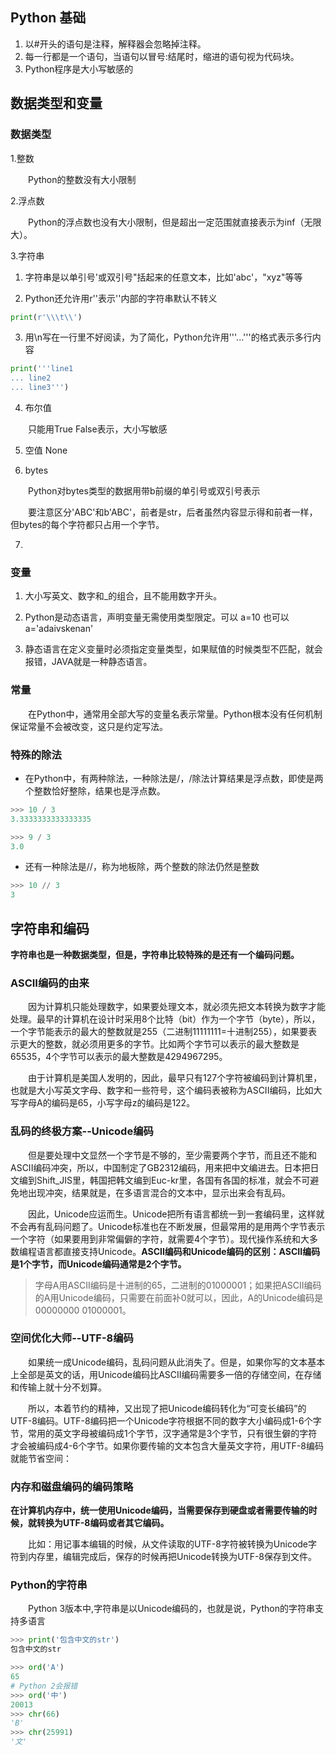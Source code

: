 ## Python 基础
1. 以#开头的语句是注释，解释器会忽略掉注释。
2. 每一行都是一个语句，当语句以冒号:结尾时，缩进的语句视为代码块。
3. Python程序是大小写敏感的

## 数据类型和变量

### 数据类型

1.整数

&emsp;&emsp;Python的整数没有大小限制

2.浮点数

&emsp;&emsp;Python的浮点数也没有大小限制，但是超出一定范围就直接表示为inf（无限大）。

3.字符串

 1. 字符串是以单引号'或双引号"括起来的任意文本，比如'abc'，"xyz"等等

 2. Python还允许用r''表示''内部的字符串默认不转义
 
 ```python
print(r'\\\t\\')
 ```

 3. 用\n写在一行里不好阅读，为了简化，Python允许用'''...'''的格式表示多行内容

 ```python
print('''line1
 ... line2
 ... line3''')
 ```
4. 布尔值 

&emsp;&emsp;只能用True False表示，大小写敏感

5. 空值 None

6. bytes

&emsp;&emsp;Python对bytes类型的数据用带b前缀的单引号或双引号表示

&emsp;&emsp;要注意区分'ABC'和b'ABC'，前者是str，后者虽然内容显示得和前者一样，但bytes的每个字符都只占用一个字节。

7. 

### 变量

1. 大小写英文、数字和_的组合，且不能用数字开头。

2. Python是动态语言，声明变量无需使用类型限定。可以 a=10 也可以 a='adaivskenan'

3. 静态语言在定义变量时必须指定变量类型，如果赋值的时候类型不匹配，就会报错，JAVA就是一种静态语言。

### 常量

&emsp;&emsp;在Python中，通常用全部大写的变量名表示常量。Python根本没有任何机制保证常量不会被改变，这只是约定写法。

### 特殊的除法

- 在Python中，有两种除法，一种除法是/，/除法计算结果是浮点数，即使是两个整数恰好整除，结果也是浮点数。

```python
>>> 10 / 3
3.3333333333333335

>>> 9 / 3
3.0
```

- 还有一种除法是//，称为地板除，两个整数的除法仍然是整数

```python
>>> 10 // 3
3
```

## 字符串和编码

**字符串也是一种数据类型，但是，字符串比较特殊的是还有一个编码问题。**

### ASCII编码的由来

&emsp;&emsp;因为计算机只能处理数字，如果要处理文本，就必须先把文本转换为数字才能处理。最早的计算机在设计时采用8个比特（bit）作为一个字节（byte），所以，一个字节能表示的最大的整数就是255（二进制11111111=十进制255），如果要表示更大的整数，就必须用更多的字节。比如两个字节可以表示的最大整数是65535，4个字节可以表示的最大整数是4294967295。

&emsp;&emsp;由于计算机是美国人发明的，因此，最早只有127个字符被编码到计算机里，也就是大小写英文字母、数字和一些符号，这个编码表被称为ASCII编码，比如大写字母A的编码是65，小写字母z的编码是122。

### 乱码的终极方案--Unicode编码

&emsp;&emsp;但是要处理中文显然一个字节是不够的，至少需要两个字节，而且还不能和ASCII编码冲突，所以，中国制定了GB2312编码，用来把中文编进去。日本把日文编到Shift_JIS里，韩国把韩文编到Euc-kr里，各国有各国的标准，就会不可避免地出现冲突，结果就是，在多语言混合的文本中，显示出来会有乱码。

&emsp;&emsp;因此，Unicode应运而生。Unicode把所有语言都统一到一套编码里，这样就不会再有乱码问题了。Unicode标准也在不断发展，但最常用的是用两个字节表示一个字符（如果要用到非常偏僻的字符，就需要4个字节）。现代操作系统和大多数编程语言都直接支持Unicode。**ASCII编码和Unicode编码的区别：ASCII编码是1个字节，而Unicode编码通常是2个字节。**

> 字母A用ASCII编码是十进制的65，二进制的01000001；如果把ASCII编码的A用Unicode编码，只需要在前面补0就可以，因此，A的Unicode编码是00000000 01000001。

### 空间优化大师--UTF-8编码

&emsp;&emsp;如果统一成Unicode编码，乱码问题从此消失了。但是，如果你写的文本基本上全部是英文的话，用Unicode编码比ASCII编码需要多一倍的存储空间，在存储和传输上就十分不划算。

&emsp;&emsp;所以，本着节约的精神，又出现了把Unicode编码转化为“可变长编码”的UTF-8编码。UTF-8编码把一个Unicode字符根据不同的数字大小编码成1-6个字节，常用的英文字母被编码成1个字节，汉字通常是3个字节，只有很生僻的字符才会被编码成4-6个字节。如果你要传输的文本包含大量英文字符，用UTF-8编码就能节省空间：

### 内存和磁盘编码的编码策略

**在计算机内存中，统一使用Unicode编码，当需要保存到硬盘或者需要传输的时候，就转换为UTF-8编码或者其它编码。**

&emsp;&emsp;比如：用记事本编辑的时候，从文件读取的UTF-8字符被转换为Unicode字符到内存里，编辑完成后，保存的时候再把Unicode转换为UTF-8保存到文件。

### Python的字符串

&emsp;&emsp;Python 3版本中,字符串是以Unicode编码的，也就是说，Python的字符串支持多语言

```python
>>> print('包含中文的str')
包含中文的str
```

```python
>>> ord('A')
65
# Python 2会报错    
>>> ord('中')
20013
>>> chr(66)
'B'
>>> chr(25991)
'文'
```